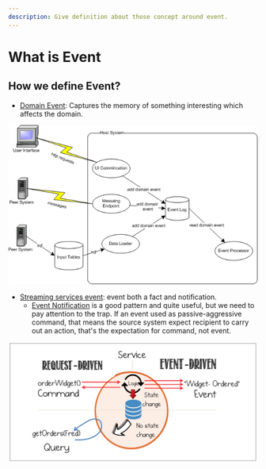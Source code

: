 ```yaml
---
description: Give definition about those concept around event.
---
```


# What is Event

## How we define Event?

* [Domain Event](https://www.martinfowler.com/eaaDev/DomainEvent.html): Captures the memory of something interesting which affects the domain.

![Domain Event](.gitbook/assets/domain-event.gif)

* [Streaming services event](https://www.oreilly.com/programming/free/designing-event-driven-systems.csp):  event both a fact and notification. 
  * [Event Notification](https://martinfowler.com/articles/201701-event-driven.html) is a good pattern and quite useful, but we need to pay attention to the trap. If an event used as passive-aggressive command, that means the source system expect recipient to carry out an action, that's the expectation  for command, not event.

![Command &amp; Event &amp; Query](.gitbook/assets/command-event-query.png)



